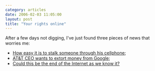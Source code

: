 ```yaml
---
category: articles
date: 2006-02-03 11:05:00
layout: post
title: "Your rights online"
---
```


After a few days not digging, I've just found three pieces of news that worries me:<ul><li><a href="http://technology.guardian.co.uk/news/story/0,,1699156,00.html">How easy it is to stalk someone through his cellphone</a>;</li><li><a href="http://www.networkingpipeline.com/blog/archives/2006/01/att_free_ride_f.html">AT&amp;T CEO wants to extort money from Google</a>;</li><li><a href="http://www.thenation.com/doc/20060213/chester">Could this be the end of the Internet as we know it?</a></li></ul>

